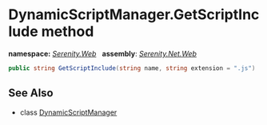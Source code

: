 # DynamicScriptManager.GetScriptInclude method
**namespace:** *[Serenity.Web](../../README.md#serenity.web-namespace)*   **assembly**: *[Serenity.Net.Web](../../README.md)*

```csharp
public string GetScriptInclude(string name, string extension = ".js")
```

## See Also

* class [DynamicScriptManager](../DynamicScriptManager.md)